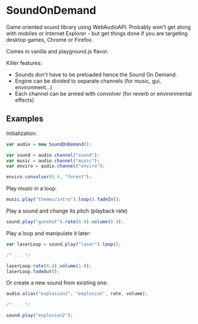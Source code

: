 # SoundOnDemand

Game oriented sound library using WebAudioAPI. Probably won't get along with mobiles or Internet Explorer - but get things done if you are targeting desktop games, Chrome or Firefox.

Comes in vanilla and playground.js flavor.

Killer features: 

* Sounds don't have to be preloaded hence the Sound On Demand.
* Engine can be divided to separate channels (for music, gui, environment...)
* Each channel can be armed with convolver (for reverb or environmental effects)

## Examples

Initialization:

```javascript
var audio = new SoundOnDemand();

var sound = audio.channel("sound");
var music = audio.channel("music");
var enviro = audio.channel("enviro");

enviro.convolver(0.4, "forest");
```

Play music in a loop:

```javascript
music.play("themes/intro").loop().fadeIn();
```

Play a sound and change its pitch (playback rate)

```javascript
sound.play("gunshot").rate(0.8).volume(0.4);
```

Play a loop and manipulate it later:

```javascript
var laserLoop = sound.play("laser").loop();

/* ... */

laserLoop.rate(0.4).volume(1.0);
laserLoop.fadeOut();
```

Or create a new sound from existing one:

```javascript
audio.alias("explosion2", "explosion", rate, volume);

/* ... */

sound.play("explosion2");
```